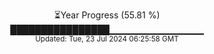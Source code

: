 <p align="center">
⏳Year Progress (55.81 %) <br>
████████████████▁▁▁▁▁▁▁▁▁▁▁▁▁▁ <br>
<sub>Updated: Tue, 23 Jul 2024 06:25:58 GMT</sub>
</p>

